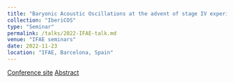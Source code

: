```yaml
---
title: "Baryonic Acoustic Oscillations at the advent of stage IV experiments"
collection: "IberiCOS"
type: "Seminar"
permalink: /talks/2022-IFAE-talk.md
venue: "IFAE seminars"
date: 2022-11-23
location: "IFAE, Barcelona, Spain"
---
```


[Conference site](https://indico.ice.csic.es/event/27/overview)
[Abstract]([https://moriond.in2p3.fr/2022/Cosmology/transparencies/03_wednesday/02_afternoon/04_avila.pdf](https://indico.ice.csic.es/event/27/contributions/490/))
